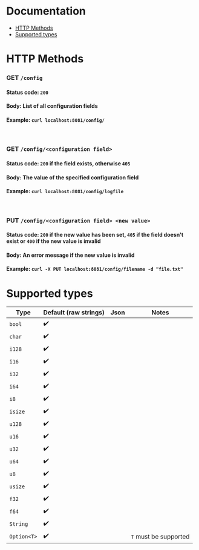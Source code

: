# Documentation

* [HTTP Methods](#S-methods)
* [Supported types](#S-types)

# <a name="S-methods"></a>HTTP Methods

### **GET** `/config`
#### **Status code**: `200`
#### **Body**: List of all configuration fields
#### **Example**: `curl localhost:8081/config/`

<br />

### **GET** `/config/<configuration field>`
#### **Status code**: `200` if the field exists, otherwise `405`
#### **Body**: The value of the specified configuration field 
#### **Example**: `curl localhost:8081/config/logfile`

<br />

### **PUT** `/config/<configuration field> <new value>` 
#### **Status code**: `200` if the new value has been set, `405` if the field doesn't exist or `400` if the new value is invalid
#### **Body**: An error message if the new value is invalid
#### **Example**: `curl -X PUT localhost:8081/config/filename -d "file.txt"`

# <a name="S-types"></a>Supported types

Type | Default (raw strings) | Json | Notes
---- | --------------------- | ---- | -----
`bool` | :heavy_check_mark: | | 
`char` | :heavy_check_mark: | | 
`i128` | :heavy_check_mark: | | 
`i16` | :heavy_check_mark: | | 
`i32` | :heavy_check_mark: | | 
`i64` | :heavy_check_mark: | | 
`i8` | :heavy_check_mark: | | 
`isize` | :heavy_check_mark: | | 
`u128` | :heavy_check_mark: | | 
`u16` | :heavy_check_mark: | | 
`u32` | :heavy_check_mark: | | 
`u64` | :heavy_check_mark: | | 
`u8` | :heavy_check_mark: | | 
`usize` | :heavy_check_mark: | | 
`f32` | :heavy_check_mark: | | 
`f64` | :heavy_check_mark: | | 
`String` | :heavy_check_mark: | | 
`Option<T>` | :heavy_check_mark: | | `T` must be supported 
